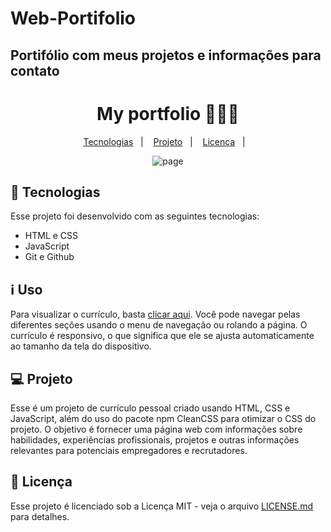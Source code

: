 # Web-Portifolio
<h2>Portifólio com meus projetos e informações para contato</h2>
<h1 align="center"> My portfolio  👨🏽‍💻 </h1>

<p align="center">
  <a href="#-tecnologias">Tecnologias</a>&nbsp;&nbsp;&nbsp;|&nbsp;&nbsp;&nbsp;
  <a href="#-projeto">Projeto</a>&nbsp;&nbsp;&nbsp;|&nbsp;&nbsp;&nbsp;
  <a href="#-licença">Licença</a>&nbsp;&nbsp;&nbsp;|&nbsp;&nbsp;&nbsp;
</p>

<p align="center">
  <img alt="page" src="https://user-images.githubusercontent.com/63527881/223192784-508a0d0e-b4b7-4f4b-adff-648aadec14ad.PNG">
</p>

## 🚀 Tecnologias

Esse projeto foi desenvolvido com as seguintes tecnologias:

- HTML e CSS
- JavaScript
- Git e Github

 ## ℹ️ Uso
Para visualizar o currículo, basta <a href="https://joaopedroom.github.io/#formacao">clicar aqui</a>. Você pode navegar pelas diferentes seções usando o menu de navegação ou rolando a página. O currículo é responsivo, o que significa que ele se ajusta automaticamente ao tamanho da tela do dispositivo.


## 💻 Projeto 
Esse é um projeto de currículo pessoal criado usando HTML, CSS e JavaScript, além do uso do pacote npm CleanCSS para otimizar o CSS do projeto. O objetivo é fornecer uma página web com informações sobre habilidades, experiências profissionais, projetos e outras informações relevantes para potenciais empregadores e recrutadores.

## 📝 Licença
Esse projeto é licenciado sob a Licença MIT - veja o arquivo <a href="https://github.com/JoaoPedroOM/JoaoPedroOM.github.io/blob/main/LICENSE">LICENSE.md</a> para detalhes.

